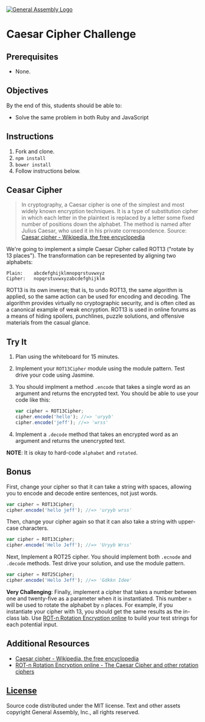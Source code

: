 [![General Assembly Logo](https://camo.githubusercontent.com/1a91b05b8f4d44b5bbfb83abac2b0996d8e26c92/687474703a2f2f692e696d6775722e636f6d2f6b6538555354712e706e67)](https://generalassemb.ly/education/web-development-immersive)

# Caesar Cipher Challenge

## Prerequisites

-   None.

## Objectives

By the end of this, students should be able to:

-   Solve the same problem in both Ruby and JavaScript

## Instructions

1. Fork and clone.
1. `npm install`
1. `bower install`
1. Follow instructions below.

## Ceasar Cipher

> In cryptography, a Caesar cipher is one of the simplest and most widely known encryption techniques. It is a type of substitution cipher in which each letter in the plaintext is replaced by a letter some fixed number of positions down the alphabet. The method is named after Julius Caesar, who used it in his private correspondence. Source: [Caesar cipher - Wikipedia, the free encyclopedia](http://en.wikipedia.org/wiki/Caesar_cipher)

We're going to implement a simple Caesar Cipher called ROT13 ("rotate by 13 places"). The transformation can be represented by aligning two alphabets:

```
Plain:    abcdefghijklmnopqrstuvwxyz
Cipher:   nopqrstuvwxyzabcdefghijklm
```

ROT13 is its own inverse; that is, to undo ROT13, the same algorithm is applied, so the same action can be used for encoding and decoding. The algorithm provides virtually no cryptographic security, and is often cited as a canonical example of weak encryption. ROT13 is used in online forums as a means of hiding spoilers, punchlines, puzzle solutions, and offensive materials from the casual glance.

## Try It

1. Plan using the whiteboard for 15 minutes.
1. Implement your `ROT13Cipher` module using the module pattern. Test drive your code using Jasmine.
1. You should implment a method `.encode` that takes a single word as an argument and returns the encrypted text. You should be able to use your code like this:

    ```js
    var cipher = ROT13Cipher;
    cipher.encode('hello'); //=> 'uryyb'
    cipher.encode('jeff'); //=> 'wrss'
    ```

1. Implement a `.decode` method that takes an encrypted word as an argument and returns the unencrypted text.

**NOTE**: It is okay to hard-code `alphabet` and `rotated`.

## Bonus

First, change your cipher so that it can take a string with spaces, allowing you to encode and decode entire sentences, not just words.

```js
var cipher = ROT13Cipher;
cipher.encode('hello jeff'); //=> 'uryyb wrss'
```
Then, change your cipher again so that it can also take a string with upper-case characters.

```js
var cipher = ROT13Cipher;
cipher.encode('Hello Jeff'); //=> 'Uryyb Wrss'
```

Next, Implement a ROT25 cipher. You should implement both `.ecnode` and `.decode` methods. Test drive your solution, and use the module pattern.

```js
var cipher = ROT25Cipher;
cipher.encode('Hello Jeff'); //=> 'Gdkkn Idee'
```

**Very Challenging**: Finally, implement a cipher that takes a number between one and twenty-five as a parameter when it is instantiated. This number `n` will be used to rotate the alphabet by `n` places. For example, if you instantiate your cipher with 13, you should get the same results as the in-class lab. Use [ROT-n Rotation Encryption online](http://www.rot-n.com/) to build your test strings for each potential input.

## Additional Resources

- [Caesar cipher - Wikipedia, the free encyclopedia](http://en.wikipedia.org/wiki/Caesar_cipher)
- [ROT-n Rotation Encryption online - The Caesar Cipher and other rotation ciphers](http://www.rot-n.com/)

## [License](LICENSE)

Source code distributed under the MIT license. Text and other assets copyright
General Assembly, Inc., all rights reserved.
